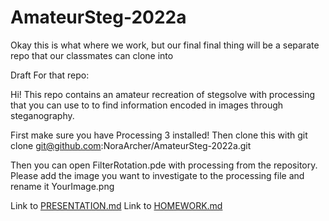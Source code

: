 # AmateurSteg-2022a
Okay this is what where we work, but our final final thing will be a separate repo that our classmates can clone into

Draft For that repo:

Hi! This repo contains an amateur recreation of stegsolve with processing that you can use to
to find information encoded in images through steganography.

First make sure you have Processing 3 installed!
Then clone this with git clone git@github.com:NoraArcher/AmateurSteg-2022a.git

Then you can open FilterRotation.pde with processing from the repository.
Please add the image you want to investigate to the processing file and rename it YourImage.png

Link to [PRESENTATION.md](https://github.com/NoraArcher/AmateurSteg-2022a/blob/c424e0e795687ddd2c9d36eaba14323c02063ef3/PRESENTATION.md)
Link to [HOMEWORK.md](https://github.com/NoraArcher/AmateurSteg-2022a/blob/c424e0e795687ddd2c9d36eaba14323c02063ef3/HOMEWORK.md)
